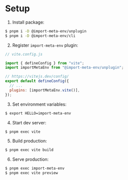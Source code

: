 # Setup

1. Install package:

```sh
$ pnpm i -D @import-meta-env/unplugin
$ pnpm i -D @import-meta-env/cli
```

2. Register `import-meta-env` plugin:

```js
// vite.config.js

import { defineConfig } from "vite";
import importMetaEnv from "@import-meta-env/unplugin";

// https://vitejs.dev/config/
export default defineConfig({
  // ...
  plugins: [importMetaEnv.vite()],
});
```

3. Set environment variables:

```sh
$ export HELLO=import-meta-env
```

4. Start dev server:

```sh
$ pnpm exec vite
```

5. Build production:

```sh
$ pnpm exec vite build
```

6. Serve production:

```sh
$ pnpm exec import-meta-env
$ pnpm exec vite preview
```
